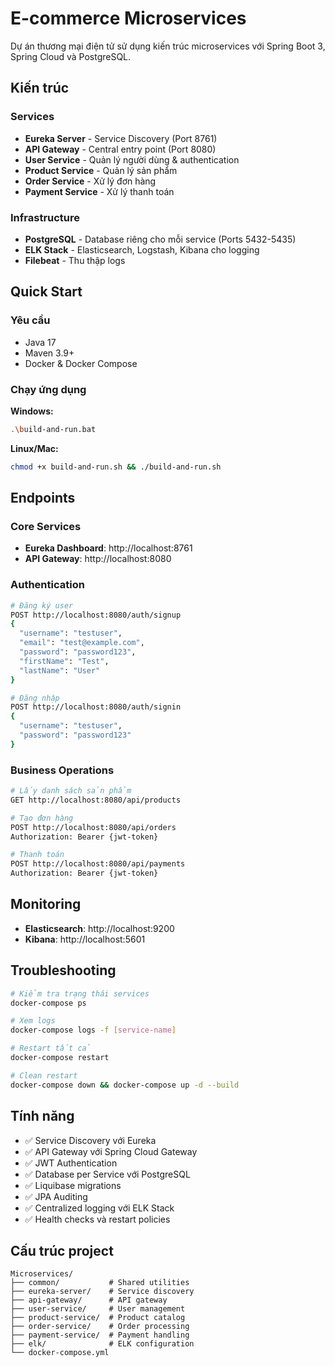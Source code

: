 # E-commerce Microservices

Dự án thương mại điện tử sử dụng kiến trúc microservices với Spring Boot 3, Spring Cloud và PostgreSQL.

## Kiến trúc

### Services
- **Eureka Server** - Service Discovery (Port 8761)
- **API Gateway** - Central entry point (Port 8080)
- **User Service** - Quản lý người dùng & authentication
- **Product Service** - Quản lý sản phẩm
- **Order Service** - Xử lý đơn hàng
- **Payment Service** - Xử lý thanh toán

### Infrastructure
- **PostgreSQL** - Database riêng cho mỗi service (Ports 5432-5435)
- **ELK Stack** - Elasticsearch, Logstash, Kibana cho logging
- **Filebeat** - Thu thập logs

## Quick Start

### Yêu cầu
- Java 17
- Maven 3.9+
- Docker & Docker Compose

### Chạy ứng dụng

**Windows:**
```bash
.\build-and-run.bat
```

**Linux/Mac:**
```bash
chmod +x build-and-run.sh && ./build-and-run.sh
```

## Endpoints

### Core Services
- **Eureka Dashboard**: http://localhost:8761
- **API Gateway**: http://localhost:8080

### Authentication
```bash
# Đăng ký user
POST http://localhost:8080/auth/signup
{
  "username": "testuser",
  "email": "test@example.com",
  "password": "password123",
  "firstName": "Test",
  "lastName": "User"
}

# Đăng nhập
POST http://localhost:8080/auth/signin
{
  "username": "testuser",
  "password": "password123"
}
```

### Business Operations
```bash
# Lấy danh sách sản phẩm
GET http://localhost:8080/api/products

# Tạo đơn hàng
POST http://localhost:8080/api/orders
Authorization: Bearer {jwt-token}

# Thanh toán
POST http://localhost:8080/api/payments
Authorization: Bearer {jwt-token}
```

## Monitoring

- **Elasticsearch**: http://localhost:9200
- **Kibana**: http://localhost:5601

## Troubleshooting

```bash
# Kiểm tra trạng thái services
docker-compose ps

# Xem logs
docker-compose logs -f [service-name]

# Restart tất cả
docker-compose restart

# Clean restart
docker-compose down && docker-compose up -d --build
```

## Tính năng

- ✅ Service Discovery với Eureka
- ✅ API Gateway với Spring Cloud Gateway
- ✅ JWT Authentication
- ✅ Database per Service với PostgreSQL
- ✅ Liquibase migrations
- ✅ JPA Auditing
- ✅ Centralized logging với ELK Stack
- ✅ Health checks và restart policies

## Cấu trúc project

```
Microservices/
├── common/           # Shared utilities
├── eureka-server/    # Service discovery
├── api-gateway/      # API gateway
├── user-service/     # User management
├── product-service/  # Product catalog
├── order-service/    # Order processing
├── payment-service/  # Payment handling
├── elk/              # ELK configuration
└── docker-compose.yml
```